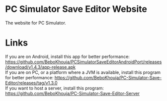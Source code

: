 # PC Simulator Save Editor Website

The website for PC Simulator.

# Links
If you are on Android, install this app for better performance: https://github.com/BeboKhouja/PCSimulatorSaveEditorAndroidPort/releases/download/v1.4.3/app-release.apk<br>
If you are on PC, or a platform where a JVM is available, install this program for better performance: https://github.com/BeboKhouja/PC-Simulator-Save-Editor/releases/tag/v1.3.0<br>
If you want to host a server, install this program: https://github.com/BeboKhouja/PC-Simulator-Save-Editor-Server